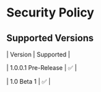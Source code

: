 # Security Policy

## Supported Versions

| Version | Supported          |



| 1.0.0.1 Pre-Release | :white_check_mark: |

| 1.0 Beta 1 | :white_check_mark: |
